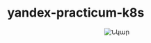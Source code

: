 # yandex-practicum-k8s
<p align="center">
  <img src="https://pictures.s3.yandex.net/resources/image_-_2024-09-22T164433.391_1727012691.png" alt="Նկար">
</p>

